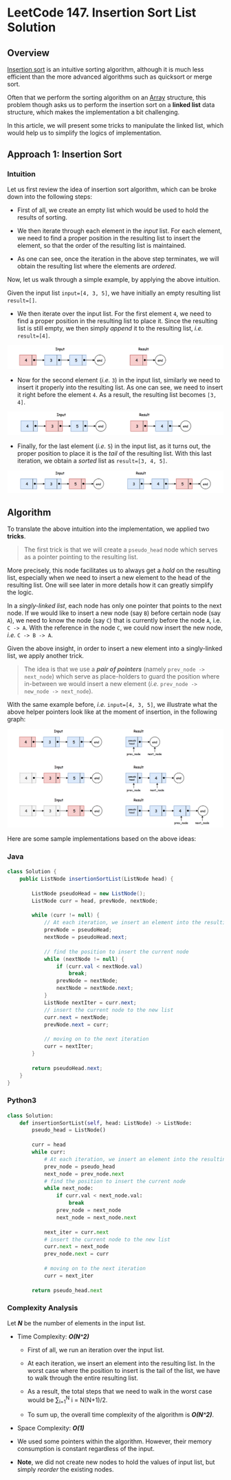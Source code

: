 # LeetCode 147. Insertion Sort List Solution
## Overview
[Insertion sort](https://en.wikipedia.org/wiki/Insertion_sort) is an intuitive sorting algorithm, although it is much less efficient than the more advanced algorithms such as quicksort or merge sort.

Often that we perform the sorting algorithm on an [Array](https://leetcode.com/explore/learn/card/fun-with-arrays) structure, this problem though asks us to perform the insertion sort on a **linked list** data structure, which makes the implementation a bit challenging.

In this article, we will present some tricks to manipulate the linked list, which would help us to simplify the logics of implementation.

## Approach 1: Insertion Sort
### Intuition

Let us first review the idea of insertion sort algorithm, which can be broke down into the following steps:

* First of all, we create an empty list which would be used to hold the results of sorting.

* We then iterate through each element in the *input* list. For each element, we need to find a proper position in the resulting list to insert the element, so that the order of the resulting list is maintained.

* As one can see, once the iteration in the above step terminates, we will obtain the resulting list where the elements are *ordered*.

Now, let us walk through a simple example, by applying the above intuition.

Given the input list `input=[4, 3, 5]`, we have initially an empty resulting list `result=[]`.

* We then iterate over the input list. For the first element `4`, we need to find a proper position in the resulting list to place it. Since the resulting list is still empty, we then simply *append* it to the resulting list, *i.e.* `result=[4]`.

![147_linked_list_step_1](images/147_linked_list_step_1.png)

* Now for the second element (*i.e.* `3`) in the input list, similarly we need to insert it properly into the resulting list. As one can see, we need to insert it right before the element `4`. As a result, the resulting list becomes `[3, 4]`.

![147_linked_list_step_2](images/147_linked_list_step_2.png)

* Finally, for the last element (*i.e.* `5`) in the input list, as it turns out, the proper position to place it is the *tail* of the resulting list. With this last iteration, we obtain a *sorted* list as `result=[3, 4, 5]`.

![147_linked_list_step_3](images/147_linked_list_step_3.png)

## Algorithm

To translate the above intuition into the implementation, we applied two **tricks**.

>The first trick is that we will create a `pseudo_head` node which serves as a pointer pointing to the resulting list.

More precisely, this node facilitates us to always get a *hold* on the resulting list, especially when we need to insert a new element to the head of the resulting list. One will see later in more details how it can greatly simplify the logic.

In a *singly-linked list*, each node has only one pointer that points to the next node. If we would like to insert a new node (say `B`) before certain node (say `A`), we need to know the node (say `C`) that is currently before the node `A`, i.e. `C -> A`. With the reference in the node `C`, we could now insert the new node, *i.e.* `C -> B -> A`.

Given the above insight, in order to insert a new element into a singly-linked list, we apply another trick.

>The idea is that we use a ***pair of pointers*** (namely `prev_node -> next_node`) which serve as place-holders to guard the position where in-between we would insert a new element (*i.e.* `prev_node -> new_node -> next_node`).

With the same example before, *i.e.* `input=[4, 3, 5]`, we illustrate what the above helper pointers look like at the moment of insertion, in the following graph:

![147_pointers](images/147_pointers.png)

Here are some sample implementations based on the above ideas:

### Java
```java
class Solution {
    public ListNode insertionSortList(ListNode head) {

        ListNode pseudoHead = new ListNode();
        ListNode curr = head, prevNode, nextNode;

        while (curr != null) {
            // At each iteration, we insert an element into the resulting list.
            prevNode = pseudoHead;
            nextNode = pseudoHead.next;

            // find the position to insert the current node
            while (nextNode != null) {
                if (curr.val < nextNode.val)
                    break;
                prevNode = nextNode;
                nextNode = nextNode.next;
            }
            ListNode nextIter = curr.next;
            // insert the current node to the new list
            curr.next = nextNode;
            prevNode.next = curr;

            // moving on to the next iteration
            curr = nextIter;
        }

        return pseudoHead.next;
    }
}
```

### Python3
```python
class Solution:
    def insertionSortList(self, head: ListNode) -> ListNode:
        pseudo_head = ListNode()

        curr = head
        while curr:
            # At each iteration, we insert an element into the resulting list.
            prev_node = pseudo_head
            next_node = prev_node.next
            # find the position to insert the current node
            while next_node:
                if curr.val < next_node.val:
                    break
                prev_node = next_node
                next_node = next_node.next

            next_iter = curr.next
            # insert the current node to the new list
            curr.next = next_node
            prev_node.next = curr

            # moving on to the next iteration
            curr = next_iter

        return pseudo_head.next
```

### Complexity Analysis

Let ***N*** be the number of elements in the input list.

* Time Complexity: ***O(N^2)***

    * First of all, we run an iteration over the input list.

    * At each iteration, we insert an element into the resulting list. In the worst case where the position to insert is the tail of the list, we have to walk through the entire resulting list.

    * As a result, the total steps that we need to walk in the worst case would be ∑<sub>i=1</sub><sup>N</sup> i = N(N+1)/2.

    * To sum up, the overall time complexity of the algorithm is ***O(N^2)***.

* Space Complexity: ***O(1)***

* We used some pointers within the algorithm. However, their memory consumption is constant regardless of the input.

* **Note**, we did not create new nodes to hold the values of input list, but simply *reorder* the existing nodes.
